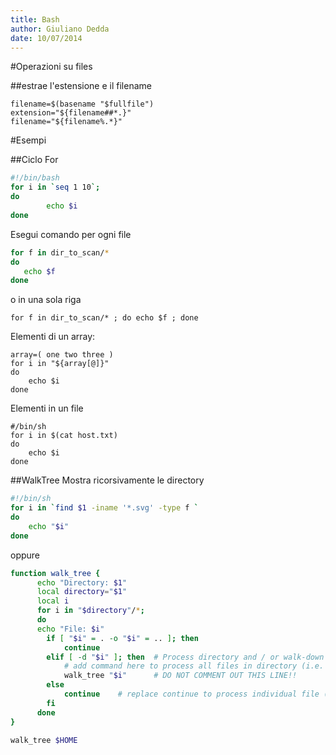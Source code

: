 ```yaml
---
title: Bash
author: Giuliano Dedda 
date: 10/07/2014
---
```


#Operazioni su files

##estrae l'estensione e il filename
```
filename=$(basename "$fullfile")
extension="${filename##*.}"
filename="${filename%.*}"
```

#Esempi


##Ciclo For

```bash
#!/bin/bash
for i in `seq 1 10`;
do
        echo $i
done    
```

Esegui comando per ogni file
```bash
for f in dir_to_scan/* 
do 
   echo $f 
done
```

o in una sola riga
```   
for f in dir_to_scan/* ; do echo $f ; done
```

Elementi di un array: 
```
array=( one two three )
for i in "${array[@]}"
do
	echo $i
done
```

Elementi in un file
```
#/bin/sh
for i in $(cat host.txt) 
do
	echo $i
done
```

##WalkTree
Mostra ricorsivamente le directory
```bash
#!/bin/sh
for i in `find $1 -iname '*.svg' -type f `
do
    echo "$i"
done
```

oppure 

```bash
function walk_tree {
      echo "Directory: $1"
      local directory="$1"
      local i
      for i in "$directory"/*; 
      do
      echo "File: $i"
        if [ "$i" = . -o "$i" = .. ]; then 
            continue
        elif [ -d "$i" ]; then  # Process directory and / or walk-down into directory
            # add command here to process all files in directory (i.e. ls -l "$i/"*)
            walk_tree "$i"      # DO NOT COMMENT OUT THIS LINE!!
        else
            continue    # replace continue to process individual file (i.e. echo "$i")
        fi
      done
}

walk_tree $HOME
```

